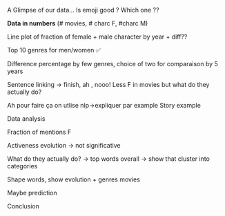 
A Glimpse of our data... Is emoji good ? Which one ??

**Data in numbers** (# movies, # charc F, #charc M)

Line plot of fraction of female + male character by year + diff?? 

Top 10 genres for men/women ✅ 

Difference percentage by few genres, choice of two for comparaison by 5 years

Sentence linking -> finish, ah , nooo! Less F in movies but what do they actually do?

Ah pour faire ça on utlise nlp->expliquer par example Story example

Data analysis

Fraction of mentions F 

Activeness evolution -> not significative

What do they actually do? -> top words overall -> show that cluster into categories

Shape words, show evolution + genres movies

Maybe prediction

Conclusion
